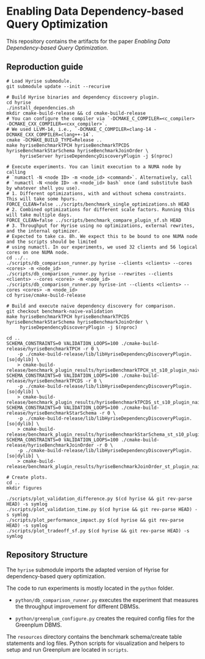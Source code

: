 # Enabling Data Dependency-based Query Optimization

This repository contains the artifacts for the paper _Enabling Data Dependency-based Query Optimization_.

## Reproduction guide

```shell
# Load Hyrise submodule.
git submodule update --init --recurive

# Build Hyrise binaries and dependency discovery plugin.
cd hyrise
./install_dependencies.sh
mkdir cmake-build-release && cd cmake-build-release
# You can configure the compiler via `-DCMAKE_C_COMPILER=<c_compiler> -DCMAKE_CXX_COMPILER=<cxx_compiler>`.
# We used LLVM-14, i.e., `-DCMAKE_C_COMPILER=clang-14 -DCMAKE_CXX_COMPILER=clang++-14`.
cmake -DCMAKE_BUILD_TYPE=Release ..
make hyriseBenchmarkTPCH hyriseBenchmarkTPCDS  hyriseBenchmarkStarSchema hyriseBenchmarkJoinOrder \
     hyriseServer hyriseDependencyDiscoveryPlugin -j $(nproc)

# Execute experiments. You can limit execution to a NUMA node by calling
# `numactl -N <node ID> -m <node_id> <command>`. Alternatively, call
# `numactl -N <node ID> -m <node_id> bash` once (and substitute bash by whatever shell you use).
# 1. Different optimizations, with and without schema constraints. This will take some hpurs.
FORCE_CLEAN=false ../scripts/benchmark_single_optimizations.sh HEAD
# 2. Combined optimizations for different scale factors. Running this will take multiple days.
FORCE_CLEAN=false ../scripts/benchmark_compare_plugin_sf.sh HEAD
# 3. Throughput for Hyrise using no optimizations, external rewrites, and the internal optimizer.
# Expected to take ca. 8h. We expect this to be bound to one NUMA node and the scripts should be limited
# using numactl. In our experiments, we used 32 clients and 56 logical cores on one NUMA node.
cd ../..
./scripts/db_comparison_runner.py hyrise --clients <clients> --cores <cores> -m <node_id>
./scripts/db_comparison_runner.py hyrise --rewrites --clients <clients> --cores <cores> -m <node_id>
./scripts/db_comparison_runner.py hyrise-int --clients <clients> --cores <cores> -m <node_id>
cd hyrise/cmake-build-release

# Build and execute naive dependency discovery for comparison.
git checkout benchmark-naive-validation
make hyriseBenchmarkTPCH hyriseBenchmarkTPCDS hyriseBenchmarkStarSchema hyriseBenchmarkJoinOrder \
     hyriseDependencyDiscoveryPlugin -j $(nproc)

cd ..
SCHEMA_CONSTRAINTS=0 VALIDATION_LOOPS=100 ./cmake-build-release/hyriseBenchmarkTPCH -r 0 \
    -p ./cmake-build-release/lib/libHyriseDependencyDiscoveryPlugin.[so|dylib] \
    > cmake-build-release/benchmark_plugin_results/hyriseBenchmarkTPCH_st_s10_plugin_naive.log
SCHEMA_CONSTRAINTS=0 VALIDATION_LOOPS=100 ./cmake-build-release/hyriseBenchmarkTPCDS -r 0 \
    -p ./cmake-build-release/lib/libHyriseDependencyDiscoveryPlugin.[so|dylib] \
    > cmake-build-release/benchmark_plugin_results/hyriseBenchmarkTPCDS_st_s10_plugin_naive.log
SCHEMA_CONSTRAINTS=0 VALIDATION_LOOPS=100 ./cmake-build-release/hyriseBenchmarkStarSchema -r 0 \
    -p ./cmake-build-release/lib/libHyriseDependencyDiscoveryPlugin.[so|dylib] \
    > cmake-build-release/benchmark_plugin_results/hyriseBenchmarkStarSchema_st_s10_plugin_naive.log
SCHEMA_CONSTRAINTS=0 VALIDATION_LOOPS=100 ./cmake-build-release/hyriseBenchmarkJoinOrder -r 0 \
    -p ./cmake-build-release/lib/libHyriseDependencyDiscoveryPlugin.[so|dylib] \
    > cmake-build-release/benchmark_plugin_results/hyriseBenchmarkJoinOrder_st_plugin_naive.log

# Create plots.
cd ..
mkdir figures

./scripts/plot_validation_difference.py $(cd hyrise && git rev-parse HEAD) -s symlog
./scripts/plot_validation_time.py $(cd hyrise && git rev-parse HEAD) -s symlog
./scripts/plot_performance_impact.py $(cd hyrise && git rev-parse HEAD) -s symlog
./scripts/plot_tradeoff_sf.py $(cd hyrise && git rev-parse HEAD) -s symlog

```

## Repository Structure

The `hyrise` submodule imports the adapted version of Hyrise for dependency-based query optimization.

The code to run experiments is mostly located in the `python` folder.

- `python/db_comparison_runner.py` executes the experiment that measures the throughput improvement for different DBMSs.

- `python/greenplum_configure.py` creates the required config files for the Greenplum DBMS.

The `resources` directory contains the benchmark schema/create table statements and log files.
Python scripts for visualization and helpers to setup and run Greenplum are located in `scripts`.
